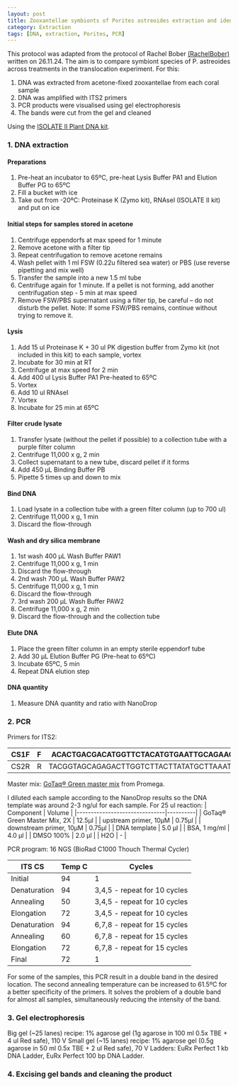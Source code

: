 ```yaml
---
layout: post
title: Zooxantellae symbionts of Porites astreoides extraction and identification
category: Extraction
tags: [DNA, extraction, Porites, PCR]
---
```


This protocol was adapted from the protocol of Rachel Bober [(RachelBober)](https://github.com/RachelBober/) written on 26.11.24.
The aim is to compare symbiont species of P. astreoides across treatments in the translocation experiment. For this:
1. DNA was extracted from acetone-fixed zooxantellae from each coral sample
2. DNA was amplified with ITS2 primers
3. PCR products were visualised using gel electrophoresis
4. The bands were cut from the gel and cleaned

Using the [ISOLATE II Plant DNA kit](https://www.bioline.com/mwdownloads/download/link/id/1197/nucleic_acid_isolation_guide.pdf). 

### 1. DNA extraction

#### Preparations
1. Pre-heat an incubator to 65ºC, pre-heat Lysis Buffer PA1 and Elution Buffer PG to 65ºC
2. Fill a bucket with ice
3. Take out from -20ºC: Proteinase K (Zymo kit), RNAseI (ISOLATE II kit) and put on ice

#### Initial steps for samples stored in acetone
1. Centrifuge eppendorfs at max speed for 1 minute
2. Remove acetone with a filter tip
3. Repeat centrifugation to remove acetone remains
4. Wash pellet with 1 ml FSW (0.22u filtered sea water) or PBS (use reverse pipetting and mix well)
5. Transfer the sample into a new 1.5 ml tube
6. Centrifuge again for 1 minute. If a pellet is not forming, add another centrifugation step -  5 min at max speed
7. Remove FSW/PBS supernatant using a filter tip, be careful – do not disturb the pellet.
Note: If some FSW/PBS remains, continue without trying to remove it.

#### Lysis
1. Add 15 ul Proteinase K + 30 ul PK digestion buffer from Zymo kit (not included in this kit) to each sample, vortex
2. Incubate for 30 min at RT
3. Centrifuge at max speed for 2 min 
4. Add 400 ul Lysis Buffer PA1 Pre-heated to 65ºC
5. Vortex
6. Add 10 ul RNAseI
7. Vortex
8. Incubate for 25 min at 65ºC
   
#### Filter crude lysate
1. Transfer lysate (without the pellet if possible) to a collection tube with a purple filter column
2. Centrifuge 11,000 x g, 2 min
3. Collect supernatant to a new tube, discard pellet if it forms
4. Add 450 μL Binding Buffer PB 
5. Pipette 5 times up and down to mix
   
#### Bind DNA 
1. Load lysate in a collection tube with a green filter column (up to 700 ul)
2. Centrifuge 11,000 x g, 1 min
3. Discard the flow-through
   
#### Wash and dry silica membrane
1. 1st wash 400 μL Wash Buffer PAW1
2. Centrifuge 11,000 x g, 1 min
3. Discard the flow-through
4. 2nd wash 700 μL Wash Buffer PAW2
5. Centrifuge 11,000 x g, 1 min
6. Discard the flow-through
7. 3rd wash 200 μL Wash Buffer PAW2
8. Centrifuge 11,000 x g, 2 min
9. Discard the flow-through and the collection tube
    
#### Elute DNA 
1. Place the green filter column in an empty sterile eppendorf tube
2. Add 30 μL Elution Buffer PG (Pre-heat to 65ºC) 
3. Incubate 65ºC, 5 min
4. Repeat DNA elution step

#### DNA quantity
1. Measure DNA quantity and ratio with NanoDrop

### 2. PCR

Primers for ITS2:

|  			CS1F 		 |  			F 		 |  			ACACTGACGACATGGTTCTACATGTGAATTGCAGAACTCCGTG 		    |  
|--------|-----|--------------------------------------------------|
|  			CS2R 		 |  			R 		 |  			TACGGTAGCAGAGACTTGGTCTTACTTATATGCTTAAATTCRGCGG 		 | 

Master mix: [GoTaq® Green master mix](https://worldwide.promega.com/resources/protocols/product-information-sheets/g/gotaq-green-master-mix-m712-protocol/) from Promega.

I diluted each sample according to the NanoDrop results so the DNA template was around 2-3 ng/ul for each sample. For 25 ul reaction:
|  			Component 		                   |  			Volume 		 |
|-------------------------------|----------|
|  			GoTaq® Green Master Mix, 2X 		 |  			12.5µl 		 |
|  			upstream primer, 10µM 		       |  			0.75µl 		 |
|  			downstream primer, 10µM 		     |  			0.75µl  |
|  			DNA template	                 |  			5.0 µl 		 |
|  			BSA, 1 mg/ml                 |  			4.0 µl 		 |
|           DMSO 100%           |  2.0 µl  |
|  			H2O 		                         |  			- 		      |

PCR program: 16 NGS (BioRad C1000 Thouch Thermal Cycler)

|  			ITS CS      |  			Temp C |  			Cycles                      |
|--------------|---------|------------------------------|
| Initial      | 94      | 1                            |
| Denaturation | 94      | 3,4,5 - repeat for 10 cycles |
| Annealing    | 50      | 3,4,5 - repeat for 10 cycles |
| Elongation   | 72      | 3,4,5 - repeat for 10 cycles |
| Denaturation | 94      | 6,7,8 - repeat for 15 cycles |
| Annealing    | 60      | 6,7,8 - repeat for 15 cycles |
| Elongation   | 72      | 6,7,8 - repeat for 15 cycles |
| Final        | 72      | 1                            |

For some of the samples, this PCR result in a double band in the desired location. The second annealing temperature can be increased to 61.5ºC for a better specificity of the primers. It solves the problem of a double band for almost all samples, simultaneously reducing the intensity of the band.  

### 3. Gel electrophoresis

Big gel (~25 lanes) recipe: 1% agarose gel (1g agarose in 100 ml 0.5x TBE + 4 ul Red safe), 110 V 
Small gel (~15 lanes) recipe: 1% agarose gel (0.5g agarose in 50 ml 0.5x TBE + 2 ul Red safe), 70 V
Ladders: EuRx Perfect 1 kb DNA Ladder, EuRx Perfect 100 bp DNA Ladder.

### 4. Excising gel bands and cleaning the product



